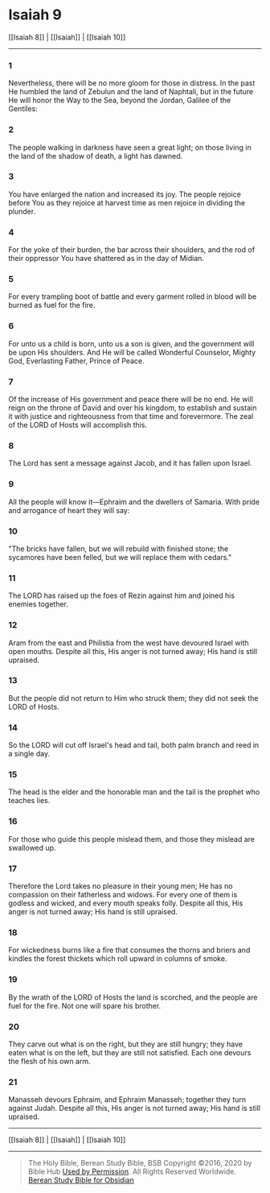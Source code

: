# Isaiah 9

[[Isaiah 8]] | [[Isaiah]] | [[Isaiah 10]]

---

### 1
Nevertheless, there will be no more gloom for those in distress. In the past He humbled the land of Zebulun and the land of Naphtali, but in the future He will honor the Way to the Sea, beyond the Jordan, Galilee of the Gentiles:

### 2
The people walking in darkness have seen a great light; on those living in the land of the shadow of death, a light has dawned.

### 3
You have enlarged the nation and increased its joy. The people rejoice before You as they rejoice at harvest time as men rejoice in dividing the plunder.

### 4
For the yoke of their burden, the bar across their shoulders, and the rod of their oppressor You have shattered as in the day of Midian.

### 5
For every trampling boot of battle and every garment rolled in blood will be burned as fuel for the fire.

### 6
For unto us a child is born, unto us a son is given, and the government will be upon His shoulders. And He will be called Wonderful Counselor, Mighty God, Everlasting Father, Prince of Peace.

### 7
Of the increase of His government and peace there will be no end. He will reign on the throne of David and over his kingdom, to establish and sustain it with justice and righteousness from that time and forevermore. The zeal of the LORD of Hosts will accomplish this.

### 8
The Lord has sent a message against Jacob, and it has fallen upon Israel.

### 9
All the people will know it—Ephraim and the dwellers of Samaria. With pride and arrogance of heart they will say:

### 10
"The bricks have fallen, but we will rebuild with finished stone; the sycamores have been felled, but we will replace them with cedars."

### 11
The LORD has raised up the foes of Rezin against him and joined his enemies together.

### 12
Aram from the east and Philistia from the west have devoured Israel with open mouths. Despite all this, His anger is not turned away; His hand is still upraised.

### 13
But the people did not return to Him who struck them; they did not seek the LORD of Hosts.

### 14
So the LORD will cut off Israel's head and tail, both palm branch and reed in a single day.

### 15
The head is the elder and the honorable man and the tail is the prophet who teaches lies.

### 16
For those who guide this people mislead them, and those they mislead are swallowed up.

### 17
Therefore the Lord takes no pleasure in their young men; He has no compassion on their fatherless and widows. For every one of them is godless and wicked, and every mouth speaks folly. Despite all this, His anger is not turned away; His hand is still upraised.

### 18
For wickedness burns like a fire that consumes the thorns and briers and kindles the forest thickets which roll upward in columns of smoke.

### 19
By the wrath of the LORD of Hosts the land is scorched, and the people are fuel for the fire. Not one will spare his brother.

### 20
They carve out what is on the right, but they are still hungry; they have eaten what is on the left, but they are still not satisfied. Each one devours the flesh of his own arm.

### 21
Manasseh devours Ephraim, and Ephraim Manasseh; together they turn against Judah. Despite all this, His anger is not turned away; His hand is still upraised.

---

[[Isaiah 8]] | [[Isaiah]] | [[Isaiah 10]]

---

> The Holy Bible, Berean Study Bible, BSB
> Copyright &copy;2016, 2020 by Bible Hub
> [Used by Permission](https://berean.bible/terms.htm). All Rights Reserved Worldwide.
> [Berean Study Bible for Obsidian](https://github.com/gapmiss/berean-study-bible-for-obsidian)</small>


